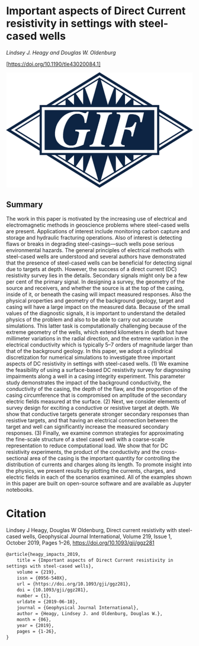 # Important aspects of Direct Current resistivity in settings with steel-cased wells

_Lindsey J. Heagy and Douglas W. Oldenburg_

[https://doi.org/10.1190/tle43020084.1]

![electric-field-in-3D](./paper/thumbnail.png)

## Summary 

The work in this paper is motivated by the increasing use of electrical and electromagnetic
methods in geoscience problems where steel-cased wells are present. Applications of interest
include monitoring carbon capture and storage and hydraulic fracturing operations. Also
of interest is detecting flaws or breaks in degrading steel-casings—such wells pose serious
environmental hazards. The general principles of electrical methods with steel-cased wells
are understood and several authors have demonstrated that the presence of steel-cased wells
can be beneficial for detecting signal due to targets at depth. However, the success of a direct
current (DC) resistivity survey lies in the details. Secondary signals might only be a few per
cent of the primary signal. In designing a survey, the geometry of the source and receivers,
and whether the source is at the top of the casing, inside of it, or beneath the casing will impact
measured responses. Also the physical properties and geometry of the background geology,
target and casing will have a large impact on the measured data. Because of the small values
of the diagnostic signals, it is important to understand the detailed physics of the problem
and also to be able to carry out accurate simulations. This latter task is computationally
challenging because of the extreme geometry of the wells, which extend kilometers in depth
but have millimeter variations in the radial direction, and the extreme variation in the electrical
conductivity which is typically 5–7 orders of magnitude larger than that of the background
geology.
In this paper, we adopt a cylindrical discretization for numerical simulations to investigate
three important aspects of DC resistivity in settings with steel-cased wells. (1) We examine the
feasibility of using a surface-based DC resistivity survey for diagnosing impairments along
a well in a casing integrity experiment. This parameter study demonstrates the impact of
the background conductivity, the conductivity of the casing, the depth of the flaw, and the
proportion of the casing circumference that is compromised on amplitude of the secondary
electric fields measured at the surface. (2) Next, we consider elements of survey design for
exciting a conductive or resistive target at depth. We show that conductive targets generate
stronger secondary responses than resistive targets, and that having an electrical connection
between the target and well can significantly increase the measured secondary responses. (3)
Finally, we examine common strategies for approximating the fine-scale structure of a steel
cased well with a coarse-scale representation to reduce computational load. We show that for
DC resistivity experiments, the product of the conductivity and the cross-sectional area of the
casing is the important quantity for controlling the distribution of currents and charges along
its length.
To promote insight into the physics, we present results by plotting the currents, charges, and
electric fields in each of the scenarios examined. All of the examples shown in this paper are
built on open-source software and are available as Jupyter notebooks.

# Citation

Lindsey J Heagy, Douglas W Oldenburg, Direct current resistivity with steel-cased wells, Geophysical Journal International, Volume 219, Issue 1, October 2019, Pages 1–26, https://doi.org/10.1093/gji/ggz281

```
@article{heagy_impacts_2019,
	title = {Important aspects of Direct Current resistivity in settings with steel-cased wells},
	volume = {219},
	issn = {0956-540X},
	url = {https://doi.org/10.1093/gji/ggz281},
	doi = {10.1093/gji/ggz281},
	number = {1},
	urldate = {2019-06-18},
	journal = {Geophysical Journal International},
	author = {Heagy, Lindsey J. and Oldenburg, Douglas W.},
	month = {06},
	year = {2019},
	pages = {1-26},
}
```
